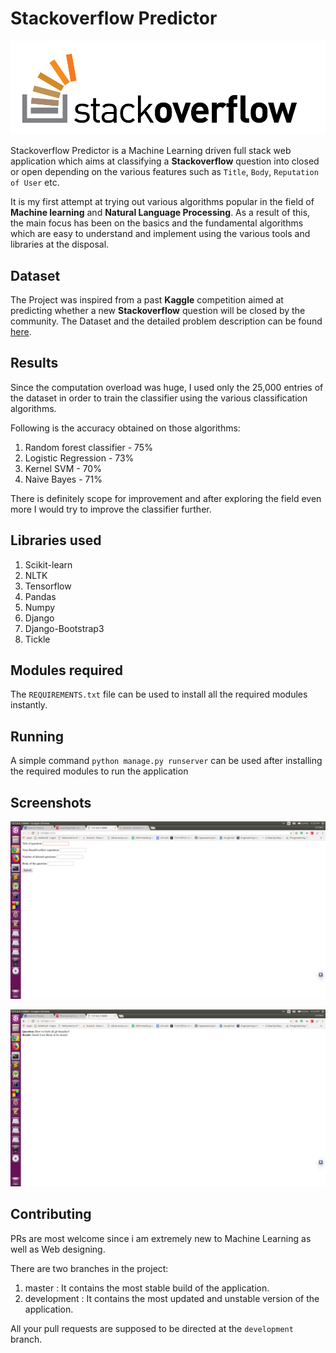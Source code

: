 # Stackoverflow Predictor

![](stackoverflow_logo.png)

Stackoverflow Predictor is a Machine Learning driven full stack web application which aims at classifying a **Stackoverflow** question into closed or open depending on the various features such as ```Title```, ```Body```, ```Reputation of User``` etc.

It is my first attempt at trying out various algorithms popular in the field of **Machine learning** and **Natural Language Processing**. As a result of this, the main focus has been on the basics and the fundamental algorithms which are easy to understand and implement using the various tools and libraries at the disposal.

## Dataset
The Project was inspired from a past **Kaggle** competition aimed at predicting whether a new **Stackoverflow** question will be closed by the community. The Dataset and the detailed problem description can be found [here](https://www.kaggle.com/c/predict-closed-questions-on-stack-overflow).

## Results
Since the computation overload was huge, I used only the 25,000 entries of the dataset in order to train the classifier using the various classification algorithms.

Following is the accuracy obtained on those algorithms:
1. Random forest classifier - 75%
2. Logistic Regression - 73% 
3. Kernel SVM - 70%
4. Naive Bayes - 71%

There is definitely scope for improvement and after exploring the field even more I would try to improve the classifier further.

## Libraries used
1. Scikit-learn
2. NLTK
3. Tensorflow
4. Pandas
5. Numpy
6. Django
7. Django-Bootstrap3
8. Tickle

## Modules required
The ```REQUIREMENTS.txt``` file can be used to install all the required modules instantly.

## Running
A simple command ```python manage.py runserver``` can be used after installing the required modules to run the application

## Screenshots
![](/screenshots/Form.png)

![](/screenshots/Negative_Response.png)

## Contributing
PRs are most welcome since i am extremely new to Machine Learning as well as Web designing.

There are two branches in the project:
1. master : It contains the most stable build of the application.
2. development : It contains the most updated and unstable version of the application.

All your pull requests are supposed to be directed at the ```development``` branch.
